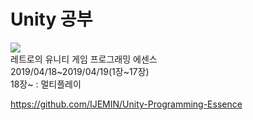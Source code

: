# Unity 공부
<img src="https://user-images.githubusercontent.com/41245985/56366056-30020580-622d-11e9-8307-d034de6eac1d.jpg"></img>  
레트로의 유니티 게임 프로그래밍 에센스  
2019/04/18~2019/04/19(1장~17장)  
18장~ : 멀티플레이  

https://github.com/IJEMIN/Unity-Programming-Essence
